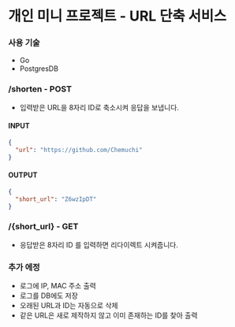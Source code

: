 # 개인 미니 프로젝트 - URL 단축 서비스

### 사용 기술
- Go
- PostgresDB

### /shorten - POST
- 입력받은 URL을 8자리 ID로 축소시켜 응답을 보냅니다.

#### INPUT
```json
{
  "url": "https://github.com/Chemuchi"
}
```

#### OUTPUT
```json
{
  "short_url": "Z6wzIpDT"
}
```
### /{short_url} - GET
- 응답받은 8자리 ID 를 입력하면 리다이렉트 시켜줍니다.


### 추가 에정
- 로그에 IP, MAC 주소 출력
- 로그를 DB에도 저장
- 오래된 URL과 ID는 자동으로 삭제
- 같은 URL은 새로 제작하지 않고 이미 존재하는 ID를 찾아 출력